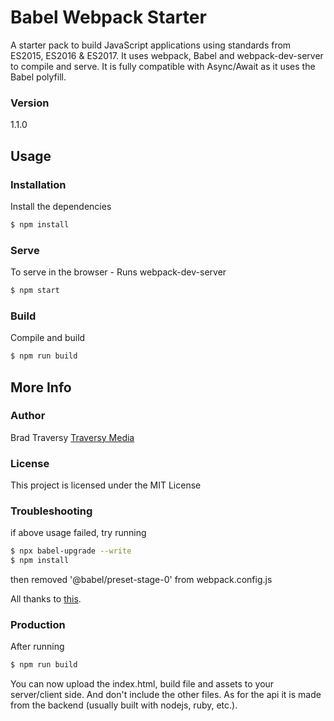 # Babel Webpack Starter

A starter pack to build JavaScript applications using standards from ES2015, ES2016 & ES2017. It uses webpack, Babel and webpack-dev-server to compile and serve. It is fully compatible with Async/Await as it uses the Babel polyfill.

### Version
1.1.0

## Usage

### Installation

Install the dependencies

```sh
$ npm install
```

### Serve
To serve in the browser  - Runs webpack-dev-server

```sh
$ npm start
```

### Build
Compile and build

```sh
$ npm run build
```

## More Info

### Author

Brad Traversy
[Traversy Media](http://www.traversymedia.com)

### License

This project is licensed under the MIT License

### Troubleshooting

if above usage failed, try running

```sh
$ npx babel-upgrade --write
$ npm install
```

then removed '@babel/preset-stage-0' from webpack.config.js

All thanks to <a href="https://github.com/bradtraversy/babel_webpack_starter/issues/6">this</a>.

### Production

After running

```sh
$ npm run build
```

You can now upload the index.html, build file and assets to your server/client side.
And don't include the other files.
As for the api it is made from the backend (usually built with nodejs, ruby, etc.).